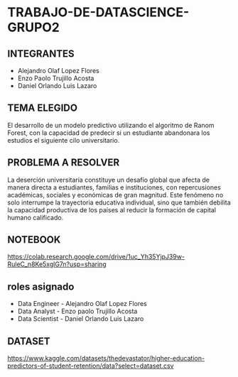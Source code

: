 # TRABAJO-DE-DATASCIENCE-GRUPO2
## INTEGRANTES
- Alejandro Olaf Lopez Flores
- Enzo Paolo Trujillo Acosta
- Daniel Orlando Luis Lazaro

## TEMA ELEGIDO
El desarrollo de un modelo predictivo utilizando el algoritmo de Ranom Forest, con la capacidad de predecir si un estudiante abandonara los estudios el siguiente cilo universitario.

## PROBLEMA A RESOLVER
La deserción universitaria constituye un desafío global que afecta de manera directa a estudiantes, familias e instituciones, con repercusiones académicas, sociales y económicas de gran magnitud. Este fenómeno no solo interrumpe la trayectoria educativa individual, sino que también debilita la capacidad productiva de los países al reducir la formación de capital humano calificado.

## NOTEBOOK

https://colab.research.google.com/drive/1uc_Yh35YjpJ39w-RuleC_n8Ke5xglG7n?usp=sharing 

## roles asignado

- Data Engineer - Alejandro Olaf Lopez Flores
- Data Analyst - Enzo paolo Trujillo Acosta
- Data Scientist - Daniel Orlando Luis Lazaro
  
## DATASET

https://www.kaggle.com/datasets/thedevastator/higher-education-predictors-of-student-retention/data?select=dataset.csv
